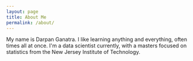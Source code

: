 ```yaml
---
layout: page
title: About Me
permalink: /about/
---
```


My name is Darpan Ganatra. I like learning anything and everything, often times all at once. I'm a data scientist currently, with a masters focused on statistics from the New Jersey Institute of Technology.
